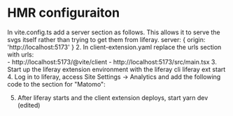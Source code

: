 # HMR configuraiton


In vite.config.ts add a server section as follows. This allows it to serve the svgs itself rather than trying to get them from liferay.
	server: {
		origin: 'http://localhost:5173'
	}
2. In client-extension.yaml replace the urls section with
    urls:	
        - http://localhost:5173/@vite/client
        - http://localhost:5173/src/main.tsx
3. Start up the liferay extension environment with the liferay cli liferay ext start
4. Log in to liferay, access Site Settings -> Analytics and add the following code to the section for "Matomo":
<script type="module">
  import RefreshRuntime from 'http://localhost:5173/@react-refresh'
  RefreshRuntime.injectIntoGlobalHook(window)
  window.$RefreshReg$ = () => {}
  window.$RefreshSig$ = () => (type) => type
  window.__vite_plugin_react_preamble_installed__ = true
</script>
5. After liferay starts and the  client extension deploys, start yarn dev (edited) 